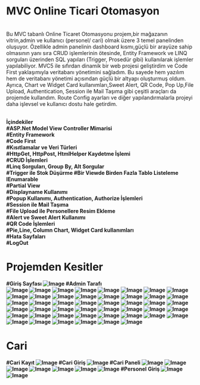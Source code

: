 # MVC Online Ticari Otomasyon
<br>
Bu MVC tabanlı Online Ticaret Otomasyonu projem,bir mağazanın vitrin,admin ve kullanıcı (personel/ cari) olmak üzere 3 temel panelinden oluşuyor. Özellikle admin panelinin dashboard kısmı,güçlü bir arayüze sahip olmasının yanı sıra CRUD işlemlerinin ötesinde, Entity Framework ve LINQ sorguları üzerinden SQL yapıları (Trigger, Prosedür gibi) kullanılarak işlemler yapılabiliyor. MVC5 ile sıfırdan dinamik bir web projesi geliştirdim ve Code First yaklaşımıyla veritabanı yönetimini sağladım. Bu sayede hem yazılım hem de veritabanı yönetimi açısından güçlü bir altyapı oluşturmuş oldum. Ayrıca, Chart ve Widget Card kullanımları,Sweet Alert, QR Code, Pop Up,File Upload, Authentication, Session ile Mail Taşıma gibi çeşitli araçları da projemde kullandım. Route Config ayarları ve diğer yapılandırmalarla projeyi daha işlevsel ve kullanıcı dostu hale getirdim.<br> <br>

<b>İçindekiler<b> <br>
#ASP.Net Model View Controller Mimarisi<br>
#Entity Framework <br>
#Code First <br>
#Kısıtlamalar ve Veri Türleri <br>
#HttpGet, HttpPost, HtmlHelper Kaydetme İşlemi <br>
#CRUD İşlemleri<br>
#Linq Sorguları, Group By, Alt Sorgular <br>
#Trigger ile Stok Düşürme
#Bir Viewde Birden Fazla Tablo Listeleme IEnumarable <br>
#Partial View <br>
#Displayname Kullanımı<br>
#Popup Kullanımı, Authentication, Authorize İşlemleri <br>
#Session ile Mail Taşıma<br>
#File Upload ile Personellere Resim Ekleme<br>
#Alert ve Sweet Alert Kullanımı <br>
#QR Code İşlemleri<br>
#Pie,Line, Column Chart, Widget Card kullanımları <br>
#Hata Sayfaları <br>
#LogOut 
# Projemden Kesitler<br>
#Giriş Sayfası
![Image](https://github.com/user-attachments/assets/355a11fd-5205-42b7-978b-559418d10377)
#Admin Tarafı<br>
![Image](https://github.com/user-attachments/assets/41c95bdb-0437-4968-830d-94a2e393883d)
![Image](https://github.com/user-attachments/assets/39b685d1-6ab1-4f6e-9b17-f0a138132c82)
![Image](https://github.com/user-attachments/assets/8b0d16ec-46f0-4f4b-81da-042aebca7ac0)
![Image](https://github.com/user-attachments/assets/c15c7f00-750a-4f51-bfaf-e1c4ab57c200)
![Image](https://github.com/user-attachments/assets/ea81f4da-c342-489c-bac3-23ec816fdcf2)
![Image](https://github.com/user-attachments/assets/3af59edf-b637-4ca4-9660-88159e4e05d6)
![Image](https://github.com/user-attachments/assets/885dc533-9d75-4735-b3cf-13d7364c0eda)
![Image](https://github.com/user-attachments/assets/afca2db1-c696-45d5-94e3-9a0b841e5da9)
![Image](https://github.com/user-attachments/assets/a3abc322-082d-400a-85d7-af5e528942b6)
![Image](https://github.com/user-attachments/assets/8004d4a2-593a-46c7-8b8c-4a4f2750c6a2)
![Image](https://github.com/user-attachments/assets/bc748727-0b4d-423d-9147-cc1ed456e434)
![Image](https://github.com/user-attachments/assets/3e93f4c6-ac2f-4883-9cfd-655351247048)
![Image](https://github.com/user-attachments/assets/8671a1dd-5e5d-473a-81e8-84c88350e60b)
![Image](https://github.com/user-attachments/assets/1d943566-473a-42ca-803a-74d2cbbd2256)
![Image](https://github.com/user-attachments/assets/27ce48d7-529a-4f14-954f-41923926d27c)
![Image](https://github.com/user-attachments/assets/0ad86321-13b1-463c-99e6-dfa307c2d35f)
![Image](https://github.com/user-attachments/assets/daeb01f0-6f77-4c3d-a572-434d1c82234b)
![Image](https://github.com/user-attachments/assets/77f9f428-67b5-424f-8191-e093248d6131)
![Image](https://github.com/user-attachments/assets/95d63a7d-1e24-4b85-ae2e-9b8c78cdd889)
![Image](https://github.com/user-attachments/assets/e011f16f-d645-422e-b890-c4a18d14e7f7)
![Image](https://github.com/user-attachments/assets/01fc4e0d-d213-4f69-aff8-f7f4ae91f83e)
![Image](https://github.com/user-attachments/assets/8c1084db-3106-4aa2-ac9e-2effb933153c)
![Image](https://github.com/user-attachments/assets/9267c2ae-46c8-4afa-babd-3795d1770cfa)
![Image](https://github.com/user-attachments/assets/4d5c5759-6173-449f-b6c6-5faadd175b69)
![Image](https://github.com/user-attachments/assets/01d3feb4-dabe-4e27-b986-d5a5c0f966e6)
![Image](https://github.com/user-attachments/assets/b2f72ca3-9fcd-480f-8b2e-ea061620c46e)
![Image](https://github.com/user-attachments/assets/95000174-273b-42b8-a05e-c4d3b5fafc9e)
![Image](https://github.com/user-attachments/assets/500a335c-7f5c-487e-8f2e-e12d0e80f395)
![Image](https://github.com/user-attachments/assets/ce1aabdd-c804-4c50-b85d-a5b0d70c263a)
![Image](https://github.com/user-attachments/assets/94a906a4-0d08-48e3-a21b-5207cfe791b2)
![Image](https://github.com/user-attachments/assets/d49314a0-ab2c-42a9-9ab2-f3fa34b53717)
![Image](https://github.com/user-attachments/assets/1b49d4b3-121a-40c7-8103-a83974da3109)
![Image](https://github.com/user-attachments/assets/3e71a73b-6b45-44a7-bb12-f7eec5941a40)
![Image](https://github.com/user-attachments/assets/cdc96340-d412-48b1-b13b-5f0561904d90)
![Image](https://github.com/user-attachments/assets/7958a777-4e60-4c34-8f31-c55760515397)
![Image](https://github.com/user-attachments/assets/2aae52b1-d154-4a1c-a3f7-d672453ce657)
![Image](https://github.com/user-attachments/assets/e5df56b1-0f5e-4fce-9975-33fb7648b2de)
![Image](https://github.com/user-attachments/assets/4cc9f837-0aec-4aa0-8315-1268929ea206)
![Image](https://github.com/user-attachments/assets/69d31fc1-22d6-462a-838c-7819305befee)
![Image](https://github.com/user-attachments/assets/5d9f255d-69c4-495e-8779-f2fe3db0ed06)
![Image](https://github.com/user-attachments/assets/63c0967a-5b5f-4869-8309-7a304ed1fd2c)
![Image](https://github.com/user-attachments/assets/34d981d0-8f8d-4e41-84f2-ed94118d47bb)
![Image](https://github.com/user-attachments/assets/32716ed6-86b9-40d1-a720-f7e382d90eba)
![Image](https://github.com/user-attachments/assets/1f0b1a62-b447-4950-986c-fc4ba9e793a4)
![Image](https://github.com/user-attachments/assets/432b395e-6926-4368-8e57-8c0f986b69a3)
![Image](https://github.com/user-attachments/assets/67de48e1-ca1a-4637-8b12-c612b8d925fa)
# Cari<br>
#Cari Kayıt
![Image](https://github.com/user-attachments/assets/24c55db5-07ac-4846-b081-870f50f804b3)
#Cari Giriş
![Image](https://github.com/user-attachments/assets/f077d779-bde6-4cae-acf2-c4a4032189e8)
#Cari Paneli
![Image](https://github.com/user-attachments/assets/0c9bef36-3991-463a-9653-8cf545b23ca3)
![Image](https://github.com/user-attachments/assets/fa8de393-7d31-4f82-a6bf-07a3d9b1479a)
![Image](https://github.com/user-attachments/assets/7659cca0-607f-4350-832a-3c47dc9ce667)
![Image](https://github.com/user-attachments/assets/76cf4897-aa8c-455b-a913-5861c6be437c)
![Image](https://github.com/user-attachments/assets/c232ecde-b29b-41fc-a450-91d0c17124f7)
![Image](https://github.com/user-attachments/assets/789bf1cf-5a3c-4a28-afb3-c78585b3ffeb)
![Image](https://github.com/user-attachments/assets/2ef3e0cb-a384-4dc8-9679-d5246f01d04a)
#Personel Giriş
![Image](https://github.com/user-attachments/assets/f33b7c4c-b5b2-409f-8827-708ea802e3ca)
![Image](https://github.com/user-attachments/assets/d2c379d6-6c2c-4cd3-918c-447b1e397709)







